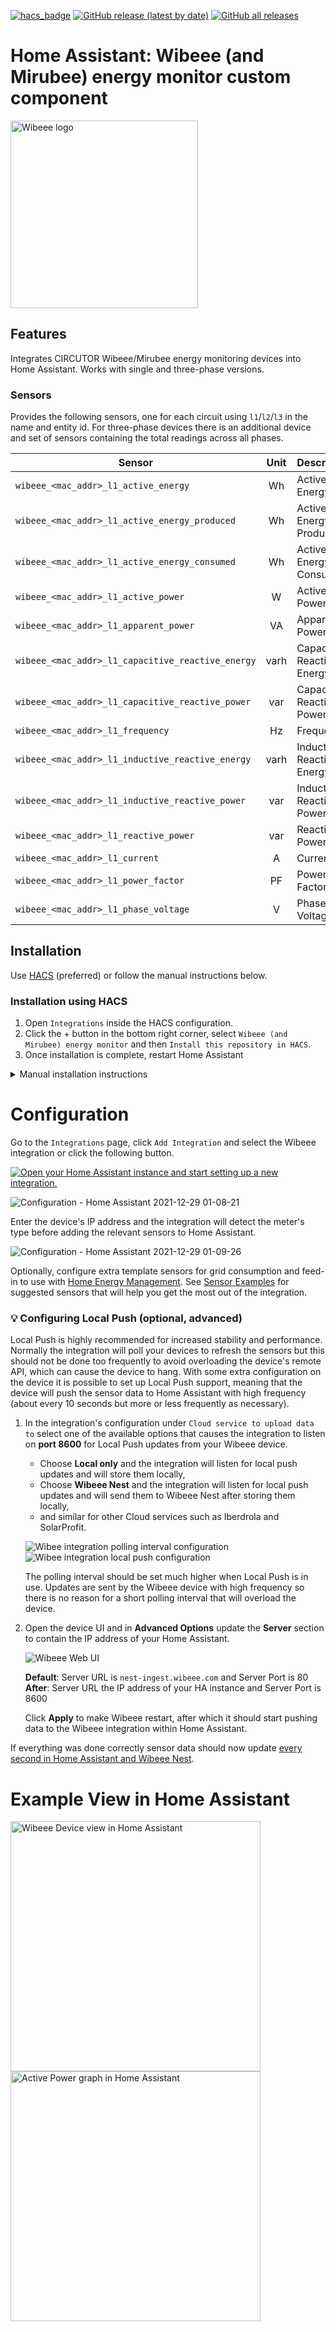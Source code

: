[![hacs_badge](https://img.shields.io/badge/HACS-Default-yellow.svg?style=for-the-badge)](https://github.com/custom-components/hacs) [![GitHub release (latest by date)](https://img.shields.io/github/v/release/luuuis/hass_wibeee?label=Latest%20release&style=for-the-badge)](https://github.com/luuuis/hass_wibeee/releases) [![GitHub all releases](https://img.shields.io/github/downloads/luuuis/hass_wibeee/total?style=for-the-badge)](https://github.com/luuuis/hass_wibeee/releases)

# Home Assistant: Wibeee (and Mirubee) energy monitor custom component

<img src="https://github.com/luuuis/hass_wibeee/assets/161006/f0a2e9c5-0f1c-46ee-b87b-b150c0f6f84b" width="300" alt="Wibeee logo"/>

## Features

Integrates CIRCUTOR Wibeee/Mirubee energy monitoring devices into Home Assistant. Works with single and three-phase
versions.

### Sensors

Provides the following sensors, one for each circuit using `l1`/`l2`/`l3` in the name and entity id. For three-phase
devices there is an additional device and set of sensors containing the total readings across all phases.

| Sensor                                            | Unit | Description                |
|---------------------------------------------------|:----:|----------------------------|
| `wibeee_<mac_addr>_l1_active_energy`              |  Wh  | Active Energy              |
| `wibeee_<mac_addr>_l1_active_energy_produced`     |  Wh  | Active Energy Produced     |
| `wibeee_<mac_addr>_l1_active_energy_consumed`     |  Wh  | Active Energy Consumed     |
| `wibeee_<mac_addr>_l1_active_power`               |  W   | Active Power               |
| `wibeee_<mac_addr>_l1_apparent_power`             |  VA  | Apparent Power             |
| `wibeee_<mac_addr>_l1_capacitive_reactive_energy` | varh | Capacitive Reactive Energy |
| `wibeee_<mac_addr>_l1_capacitive_reactive_power`  | var  | Capacitive Reactive Power  |
| `wibeee_<mac_addr>_l1_frequency`                  |  Hz  | Frequency                  |
| `wibeee_<mac_addr>_l1_inductive_reactive_energy`  | varh | Inductive Reactive Energy  |
| `wibeee_<mac_addr>_l1_inductive_reactive_power`   | var  | Inductive Reactive Power   |
| `wibeee_<mac_addr>_l1_reactive_power`             | var  | Reactive Power             |
| `wibeee_<mac_addr>_l1_current`                    |  A   | Current                    |
| `wibeee_<mac_addr>_l1_power_factor`               |  PF  | Power Factor               |
| `wibeee_<mac_addr>_l1_phase_voltage`              |  V   | Phase Voltage              |


## Installation

Use [HACS](https://hacs.xyz) (preferred) or follow the manual instructions below.

### Installation using HACS

1. Open `Integrations` inside the HACS configuration.
2. Click the + button in the bottom right corner, select `Wibeee (and Mirubee) energy monitor` and then `Install this repository in HACS`.
3. Once installation is complete, restart Home Assistant

<details>
  <summary>Manual installation instructions</summary>

### **Manual installation**

1. Download `hass_wibeee.zip` from the latest release in https://github.com/luuuis/hass_wibeee/releases/latest
2. Unzip into `<hass_folder>/config/custom_components`
    ```shell
    $ unzip hass_wibeee.zip -d <hass_folder>/custom_components/wibeee
    ```
3. Restart Home Assistant

</details>

# Configuration

Go to the `Integrations` page, click `Add Integration` and select the Wibeee integration or click the following button.

[![Open your Home Assistant instance and start setting up a new integration.](https://my.home-assistant.io/badges/config_flow_start.svg)](https://my.home-assistant.io/redirect/config_flow_start/?domain=wibeee)

![Configuration - Home Assistant 2021-12-29 01-08-21](https://user-images.githubusercontent.com/161006/147618048-25206d88-6f41-43db-8e0b-2a6ad9be1770.jpg)

Enter the device's IP address and the integration will detect the meter's type before adding the relevant sensors to
Home Assistant.

![Configuration - Home Assistant 2021-12-29 01-09-26](https://user-images.githubusercontent.com/161006/147618112-cbf0890f-d36c-4509-9901-94b65cc69229.jpg)

Optionally, configure extra template sensors for grid consumption and feed-in to use
with [Home Energy Management](https://www.home-assistant.io/home-energy-management/).
See [Sensor Examples](https://github.com/luuuis/hass_wibeee/wiki/Sensor-Examples)
for suggested sensors that will help you get the most out of the integration.

### 💡 Configuring Local Push (optional, advanced)

Local Push is highly recommended for increased stability and performance. Normally the integration will poll your devices to refresh the sensors but this should not be done too frequently to avoid overloading the device's remote API, which can cause the device to hang. With some extra configuration on the device it is possible to set up Local Push support, meaning that the device will push the sensor data to Home Assistant with high frequency (about every 10 seconds but more or less frequently as necessary).

1. In the integration's configuration under `Cloud service to upload data to` select one of the available options that causes the integration to listen on **port 8600** for Local Push updates from your Wibeee device.
   * Choose **Local only** and the integration will listen for local push updates and will store them locally,
   * Choose **Wibeee Nest** and the integration will listen for local push updates and will send them to Wibeee Nest after storing them locally,
   * and similar for other Cloud services such as Iberdrola and SolarProfit.

    ![Wibee integration polling interval configuration](https://github.com/luuuis/hass_wibeee/assets/161006/87309a25-2ee3-4658-8662-61ab0a068234) ![Wibee integration local push configuration](https://github.com/luuuis/hass_wibeee/assets/161006/dc047ecc-743b-43a9-a3a8-fea9660c7775)

   The polling interval should be set much higher when Local Push is in use. Updates are sent by the Wibeee device with high frequency so there is no reason for a short polling interval that will overload the device.
   
4. Open the device UI and in **Advanced Options** update the **Server** section to contain the IP address of your Home Assistant.
  
    ![Wibeee Web UI](https://community-assets.home-assistant.io/original/4X/3/4/d/34d66a091cd79ce4d12b5a9cf53f41e4c4b49612.jpeg)
  
    **Default**: Server URL is `nest-ingest.wibeee.com` and Server Port is 80  
    **After**: Server URL the IP address of your HA instance and Server Port is 8600

    Click **Apply** to make Wibeee restart, after which it should start pushing data to the Wibeee integration within Home Assistant.

If everything was done correctly sensor data should now update [every second in Home Assistant and Wibeee Nest](https://community.home-assistant.io/t/new-integration-energy-monitoring-device-circutor-wibeee/45276/257?u=luuuis).

# Example View in Home Assistant

<img src="https://user-images.githubusercontent.com/161006/147989082-2f45b4cf-84cf-4915-82ad-fcf09886e85b.jpg" alt="Wibeee Device view in Home Assistant" width="400"/>

<img src="https://user-images.githubusercontent.com/161006/148742540-01d0a802-9040-44ad-86c4-af8eff92838d.jpg" alt="Active Power graph in Home Assistant" width="400"/>
